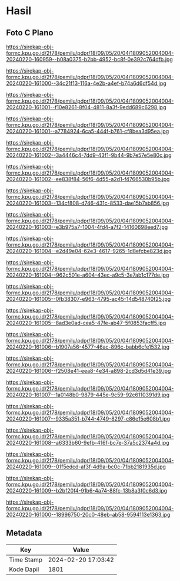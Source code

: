 # Hasil

## Foto C Plano

https://sirekap-obj-formc.kpu.go.id/2f78/pemilu/pdpr/18/09/05/20/04/1809052004004-20240220-160959--b08a0375-b2bb-4952-bc8f-0e392c764dfb.jpg

https://sirekap-obj-formc.kpu.go.id/2f78/pemilu/pdpr/18/09/05/20/04/1809052004004-20240220-161000--34c21f13-116a-4e2b-a4ef-b74a6d6df54d.jpg

https://sirekap-obj-formc.kpu.go.id/2f78/pemilu/pdpr/18/09/05/20/04/1809052004004-20240220-161001--f10e8261-8f04-4811-8a3f-9edd689c6298.jpg

https://sirekap-obj-formc.kpu.go.id/2f78/pemilu/pdpr/18/09/05/20/04/1809052004004-20240220-161001--a7784924-6ca5-444f-b761-cf8bea3d95ea.jpg

https://sirekap-obj-formc.kpu.go.id/2f78/pemilu/pdpr/18/09/05/20/04/1809052004004-20240220-161002--3a4446c4-7dd9-43f1-9b44-9b7e57e5e80c.jpg

https://sirekap-obj-formc.kpu.go.id/2f78/pemilu/pdpr/18/09/05/20/04/1809052004004-20240220-161002--ee838f84-56f6-4d55-a2d1-f4766530b95b.jpg

https://sirekap-obj-formc.kpu.go.id/2f78/pemilu/pdpr/18/09/05/20/04/1809052004004-20240220-161003--134cf808-d746-431c-8533-dae15b7ab856.jpg

https://sirekap-obj-formc.kpu.go.id/2f78/pemilu/pdpr/18/09/05/20/04/1809052004004-20240220-161003--e3b975a7-1004-4fd4-a7f2-14160698eed7.jpg

https://sirekap-obj-formc.kpu.go.id/2f78/pemilu/pdpr/18/09/05/20/04/1809052004004-20240220-161004--e2d49e04-62e3-4617-9265-1d8efcbe823d.jpg

https://sirekap-obj-formc.kpu.go.id/2f78/pemilu/pdpr/18/09/05/20/04/1809052004004-20240220-161004--962c501e-a604-43ec-a9c5-3e7ab1c177de.jpg

https://sirekap-obj-formc.kpu.go.id/2f78/pemilu/pdpr/18/09/05/20/04/1809052004004-20240220-161005--0fb38307-e963-4795-ac45-14d548740f25.jpg

https://sirekap-obj-formc.kpu.go.id/2f78/pemilu/pdpr/18/09/05/20/04/1809052004004-20240220-161005--8ad3e0ad-cea5-47fe-ab47-5f0853facff5.jpg

https://sirekap-obj-formc.kpu.go.id/2f78/pemilu/pdpr/18/09/05/20/04/1809052004004-20240220-161006--b1907a56-4577-46ac-896c-babb6cfe1532.jpg

https://sirekap-obj-formc.kpu.go.id/2f78/pemilu/pdpr/18/09/05/20/04/1809052004004-20240220-161006--f2508e41-eea8-4e34-a898-2cd3d5d41e39.jpg

https://sirekap-obj-formc.kpu.go.id/2f78/pemilu/pdpr/18/09/05/20/04/1809052004004-20240220-161007--1a0148b0-9879-445e-9c59-92c6110391d9.jpg

https://sirekap-obj-formc.kpu.go.id/2f78/pemilu/pdpr/18/09/05/20/04/1809052004004-20240220-161007--9335a351-b744-4749-8297-c86e15e608b1.jpg

https://sirekap-obj-formc.kpu.go.id/2f78/pemilu/pdpr/18/09/05/20/04/1809052004004-20240220-161008--a6333b60-9efb-416f-bc7e-37a5c2374a4d.jpg

https://sirekap-obj-formc.kpu.go.id/2f78/pemilu/pdpr/18/09/05/20/04/1809052004004-20240220-161009--01f5edcd-af3f-4d9a-bc0c-71bb2181935d.jpg

https://sirekap-obj-formc.kpu.go.id/2f78/pemilu/pdpr/18/09/05/20/04/1809052004004-20240220-161009--b2bf20f4-91b6-4a74-88fc-13b8a3f0c6d3.jpg

https://sirekap-obj-formc.kpu.go.id/2f78/pemilu/pdpr/18/09/05/20/04/1809052004004-20240220-161000--18996750-20c0-48eb-ab58-9594113e1363.jpg


## Metadata

| Key        | Value               |
| ---------- | ------------------- |
| Time Stamp | 2024-02-20 17:03:42 |
| Kode Dapil | 1801                |



